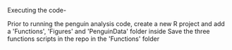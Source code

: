 Executing the code-

Prior to running the penguin analysis code, create a new R project and add a 'Functions', 'Figures' and 'PenguinData' folder inside
Save the three functions scripts in the repo in the 'Functions' folder
